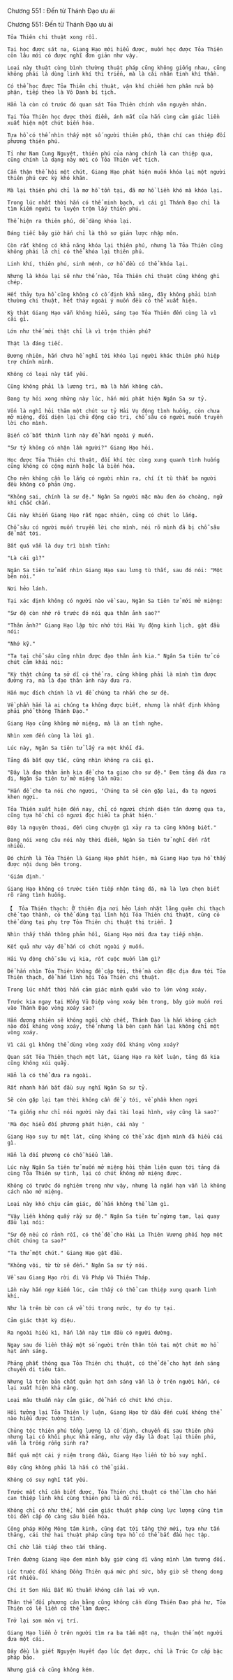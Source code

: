 




Chương 551 : Đến từ Thánh Đạo ưu ái


Chương 551: Đến từ Thánh Đạo ưu ái

	Tỏa Thiên chi thuật xong rồi.

	Tại học được sát na, Giang Hạo mới hiểu được, muốn học được Tỏa Thiên còn lâu mới có được nghĩ đơn giản như vậy.

	Loại này thuật cùng bình thường thuật pháp cũng không giống nhau, cũng không phải là dùng linh khí thi triển, mà là cái nhân tinh khí thần.

	Có thể học được Tỏa Thiên chi thuật, vận khí chiếm hơn phân nửa bộ phận, tiếp theo là Vô Danh bí tịch.

	Hẳn là còn có trước đó quan sát Tỏa Thiên chính văn nguyên nhân.

	Tại Tỏa Thiên học được thời điểm, ánh mắt của hắn cùng cảm giác liền xuất hiện một chút biến hóa.

	Tựa hồ có thể nhìn thấy một số người thiên phú, thậm chí can thiệp đối phương thiên phú.

	Tỉ như Nam Cung Nguyệt, thiên phú của nàng chính là can thiệp qua, cũng chính là dạng này mới có Tỏa Thiên vết tích.

	Cẩn thận thể hội một chút, Giang Hạo phát hiện muốn khóa lại một người thiên phú cực kỳ khó khăn.

	Mà lại thiên phú chỉ là mơ hồ tồn tại, đã mơ hồ liền khó mà khóa lại.

	Trong lúc nhất thời hắn có thể minh bạch, vì cái gì Thánh Đạo chỉ là tìm kiếm người tu luyện trộm lấy thiên phú.

	Thể hiện ra thiên phú, dễ dàng khóa lại.

	Đáng tiếc bây giờ hắn chỉ là thô sơ giản lược nhập môn.

	Còn rất không có khả năng khóa lại thiên phú, nhưng là Tỏa Thiên cũng không phải là chỉ có thể khóa lại thiên phú.

	Linh khí, thiên phú, sinh mệnh, cơ hồ đều có thể khóa lại.

	Nhưng là khóa lại sẽ như thế nào, Tỏa Thiên chi thuật cũng không ghi chép.

	Hết thảy tựa hồ cũng không có cố định khả năng, đây không phải bình thường chi thuật, hết thảy ngoài ý muốn đều có thể xuất hiện.

	Kỳ thật Giang Hạo vẫn không hiểu, sáng tạo Tỏa Thiên đến cùng là vì cái gì.

	Lớn như thế mới thật chỉ là vì trộm thiên phú?

	Thật là đáng tiếc.

	Đương nhiên, hắn chưa hề nghĩ tới khóa lại người khác thiên phú hiệp trợ chính mình.

	Không có loại này tất yếu.

	Cũng không phải là lương tri, mà là hắn không cần.

	Đang tự hỏi xong những này lúc, hắn mới phát hiện Ngân Sa sư tỷ.

	Vốn là nghĩ hỏi thăm một chút sư tỷ Hải Vụ động tình huống, còn chưa mở miệng, đối diện lại chủ động cáo tri, chỗ sâu có người muốn truyền lời cho mình.

	Biến cố bất thình lình này để hắn ngoài ý muốn.

	"Sư tỷ không có nhận lầm người?" Giang Hạo hỏi.

	Học được Tỏa Thiên chi thuật, đối khí tức cùng xung quanh tình huống cũng không có cộng minh hoặc là biến hóa.

	Cho nên không cần lo lắng có người nhìn ra, chí ít tù thất ba người đều không có phản ứng.

	"Không sai, chính là sư đệ." Ngân Sa người mặc màu đen áo choàng, ngữ khí chắc chắn.

	Cái này khiến Giang Hạo rất ngạc nhiên, cũng có chút lo lắng.

	Chỗ sâu có người muốn truyền lời cho mình, nói rõ mình đã bị chỗ sâu để mắt tới.

	Bất quá vẫn là duy trì bình tĩnh:

	"Là cái gì?"

	Ngân Sa tiên tử mắt nhìn Giang Hạo sau lưng tù thất, sau đó nói: "Một bên nói."

	Nơi hẻo lánh.

	Tại xác định không có người nào về sau, Ngân Sa tiên tử mới mở miệng:

	"Sư đệ còn nhớ rõ trước đó nói qua thân ảnh sao?"

	"Thân ảnh?" Giang Hạo lập tức nhớ tới Hải Vụ động kinh lịch, gật đầu nói:

	"Nhớ kỹ."

	"Ta tại chỗ sâu cũng nhìn được đạo thân ảnh kia." Ngân Sa tiên tử có chút cảm khái nói:

	"Kỳ thật chúng ta sở dĩ có thể ra, cũng không phải là mình tìm được đường ra, mà là đạo thân ảnh này đưa ra.

	Hắn mục đích chính là vì để chúng ta nhắn cho sư đệ.

	Về phần hắn là ai chúng ta không được biết, nhưng là nhất định không phải phổ thông Thánh Đạo."

	Giang Hạo cũng không mở miệng, mà là an tĩnh nghe.

	Nhìn xem đến cùng là lời gì.

	Lúc này, Ngân Sa tiên tử lấy ra một khối đá.

	Tảng đá bất quy tắc, cũng nhìn không ra cái gì.

	"Đây là đạo thân ảnh kia để cho ta giao cho sư đệ." Đem tảng đá đưa ra đi, Ngân Sa tiên tử mở miệng lần nữa:

	"Hắn để cho ta nói cho ngươi, 'Chúng ta sẽ còn gặp lại, đa tạ ngươi khen ngợi.

	Tỏa Thiên xuất hiện đến nay, chỉ có ngươi chính diện tán dương qua ta, cũng tựa hồ chỉ có ngươi đọc hiểu ta phát hiện.'

	Đây là nguyên thoại, đến cùng chuyện gì xảy ra ta cũng không biết."

	Đang nói xong câu nói này thời điểm, Ngân Sa tiên tử nghĩ đến rất nhiều.

	Đó chính là Tỏa Thiên là Giang Hạo phát hiện, mà Giang Hạo tựa hồ thấy được nội dung bên trong.

	'Giám định.'

	Giang Hạo không có trước tiên tiếp nhận tảng đá, mà là lựa chọn biết rõ ràng tình huống.

	【  Tỏa Thiên thạch: Ở thiên địa nơi hẻo lánh nhặt lãng quên chi thạch chế tạo thành, có thể dùng tại lĩnh hội Tỏa Thiên chi thuật, cũng có thể dùng tại phụ trợ Tỏa Thiên chi thuật thi triển. 】

	Nhìn thấy thần thông phản hồi, Giang Hạo mới đưa tay tiếp nhận.

	Kết quả như vậy để hắn có chút ngoài ý muốn.

	Hải Vụ động chỗ sâu vị kia, rốt cuộc muốn làm gì?

	Để hắn nhìn Tỏa Thiên không đề cập tới, thế mà còn đặc địa đưa tới Tỏa Thiên thạch, để hắn lĩnh hội Tỏa Thiên chi thuật.

	Trong lúc nhất thời hắn cảm giác mình quấn vào to lớn vòng xoáy.

	Trước kia ngay tại Hồng Vũ Diệp vòng xoáy bên trong, bây giờ muốn rơi vào Thánh Đạo vòng xoáy sao?

	Hắn đương nhiên sẽ không ngồi chờ chết, Thánh Đạo là hắn không cách nào đối kháng vòng xoáy, thế nhưng là bên cạnh hắn lại không chỉ một vòng xoáy.

	Vì cái gì không thể dùng vòng xoáy đối kháng vòng xoáy?

	Quan sát Tỏa Thiên thạch một lát, Giang Hạo ra kết luận, tảng đá kia cũng không xúi quẩy.

	Hẳn là có thể đưa ra ngoài.

	Rất nhanh hắn bắt đầu suy nghĩ Ngân Sa sư tỷ.

	Sẽ còn gặp lại tạm thời không cần để ý tới, về phần khen ngợi

	'Ta giống như chỉ nói người này đại tài loại hình, vậy cũng là sao?'

	'Mà đọc hiểu đối phương phát hiện, cái này '

	Giang Hạo suy tư một lát, cũng không có thể xác định mình đã hiểu cái gì.

	Hẳn là đối phương có chỗ hiểu lầm.

	Lúc này Ngân Sa tiên tử muốn mở miệng hỏi thăm liên quan tới tảng đá cùng Tỏa Thiên sự tình, lại có chút không mở miệng được.

	Không có trước đó nghiêm trọng như vậy, nhưng là ngắn hạn vẫn là không cách nào mở miệng.

	Loại này khó chịu cảm giác, để hắn không thể làm gì.

	"Vậy liền không quấy rầy sư đệ." Ngân Sa tiên tử ngừng tạm, lại quay đầu lại nói:

	"Sư đệ nếu có rảnh rỗi, có thể để cho Hải La Thiên Vương phối hợp một chút chúng ta sao?"

	"Ta thử một chút." Giang Hạo gật đầu.

	"Không vội, từ từ sẽ đến." Ngân Sa sư tỷ nói.

	Về sau Giang Hạo rời đi Vô Pháp Vô Thiên Tháp.

	Lần này hắn ngự kiếm lúc, cảm thấy có thể can thiệp xung quanh linh khí.

	Như là trên bờ con cá về tới trong nước, tự do tự tại.

	Cảm giác thật kỳ diệu.

	Ra ngoài hiếu kì, hắn lần này tìm đầu có người đường.

	Ngay sau đó liền thấy một số người trên thân tồn tại một chút mơ hồ hạt ánh sáng.

	Phảng phất thông qua Tỏa Thiên chi thuật, có thể để cho hạt ánh sáng chuyển di tiêu tán.

	Nhưng là trên bản chất quản hạt ánh sáng vẫn là ở trên người hắn, có lại xuất hiện khả năng.

	Loại mâu thuẫn này cảm giác, để hắn có chút khó chịu.

	Hồi tưởng lại Tỏa Thiên lý luận, Giang Hạo từ đầu đến cuối không thể nào hiểu được tường tình.

	Chủng tộc thiên phú tổng lượng là cố định, chuyển di sau thiên phú nhưng lại có khôi phục khả năng, như vậy đây là đoạt lại thiên phú, vẫn là trống rỗng sinh ra?

	Bất quá một cái ý niệm trong đầu, Giang Hạo liền từ bỏ suy nghĩ.

	Đây cũng không phải là hắn có thể giải.

	Không có suy nghĩ tất yếu.

	Trước mắt chỉ cần biết được, Tỏa Thiên chi thuật có thể làm cho hắn can thiệp linh khí cùng thiên phú là đủ rồi.

	Không chỉ có như thế, hắn cảm giác thuật pháp cùng lực lượng cũng tìm tòi đến cấp độ càng sâu biến hóa.

	Công pháp Hồng Mông tâm kinh, cũng đạt tới tầng thứ mới, tựa như tấn thăng, cái thứ hai thuật pháp cũng tựa hồ có thể bắt đầu học tập.

	Chỉ chờ lần tiếp theo tấn thăng.

	Trên đường Giang Hạo đem mình bây giờ cùng dĩ vãng mình làm tương đối.

	Lúc trước đối kháng Đồng Thiên quá mức phí sức, bây giờ sẽ thong dong rất nhiều.

	Chí ít Sơn Hải Bất Hủ thuẫn không cần lại vỡ vụn.

	Thân thể đối phương cân bằng cũng không cần dùng Thiên Đao phá hư, Tỏa Thiên có lẽ liền có thể làm được.

	Trở lại sơn môn vị trí.

	Giang Hạo liền ở trên người tìm ra ba tấm mặt nạ, thuận thế một người đưa một cái.

	Đây đều là giết Nguyện Huyết đạo lúc đạt được, chỉ là Trúc Cơ cấp bậc pháp bảo.

	Nhưng giá cả cũng không kém.




